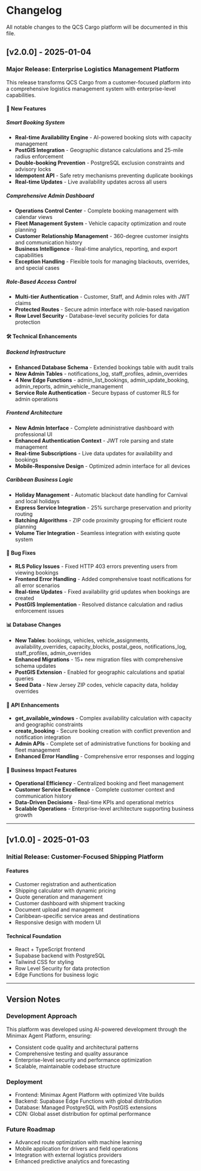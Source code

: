 # Changelog

All notable changes to the QCS Cargo platform will be documented in this file.

## [v2.0.0] - 2025-01-04

### Major Release: Enterprise Logistics Management Platform

This release transforms QCS Cargo from a customer-focused platform into a comprehensive logistics management system with enterprise-level capabilities.

#### 🚀 New Features

##### Smart Booking System
- **Real-time Availability Engine** - AI-powered booking slots with capacity management
- **PostGIS Integration** - Geographic distance calculations and 25-mile radius enforcement
- **Double-booking Prevention** - PostgreSQL exclusion constraints and advisory locks
- **Idempotent API** - Safe retry mechanisms preventing duplicate bookings
- **Real-time Updates** - Live availability updates across all users

##### Comprehensive Admin Dashboard
- **Operations Control Center** - Complete booking management with calendar views
- **Fleet Management System** - Vehicle capacity optimization and route planning
- **Customer Relationship Management** - 360-degree customer insights and communication history
- **Business Intelligence** - Real-time analytics, reporting, and export capabilities
- **Exception Handling** - Flexible tools for managing blackouts, overrides, and special cases

##### Role-Based Access Control
- **Multi-tier Authentication** - Customer, Staff, and Admin roles with JWT claims
- **Protected Routes** - Secure admin interface with role-based navigation
- **Row Level Security** - Database-level security policies for data protection

#### 🛠️ Technical Enhancements

##### Backend Infrastructure
- **Enhanced Database Schema** - Extended bookings table with audit trails
- **New Admin Tables** - notifications_log, staff_profiles, admin_overrides
- **4 New Edge Functions** - admin_list_bookings, admin_update_booking, admin_reports, admin_vehicle_management
- **Service Role Authentication** - Secure bypass of customer RLS for admin operations

##### Frontend Architecture
- **New Admin Interface** - Complete administrative dashboard with professional UI
- **Enhanced Authentication Context** - JWT role parsing and state management
- **Real-time Subscriptions** - Live data updates for availability and bookings
- **Mobile-Responsive Design** - Optimized admin interface for all devices

##### Caribbean Business Logic
- **Holiday Management** - Automatic blackout date handling for Carnival and local holidays
- **Express Service Integration** - 25% surcharge preservation and priority routing
- **Batching Algorithms** - ZIP code proximity grouping for efficient route planning
- **Volume Tier Integration** - Seamless integration with existing quote system

#### 🔧 Bug Fixes
- **RLS Policy Issues** - Fixed HTTP 403 errors preventing users from viewing bookings
- **Frontend Error Handling** - Added comprehensive toast notifications for all error scenarios
- **Real-time Updates** - Fixed availability grid updates when bookings are created
- **PostGIS Implementation** - Resolved distance calculation and radius enforcement issues

#### 📊 Database Changes
- **New Tables**: bookings, vehicles, vehicle_assignments, availability_overrides, capacity_blocks, postal_geos, notifications_log, staff_profiles, admin_overrides
- **Enhanced Migrations** - 15+ new migration files with comprehensive schema updates
- **PostGIS Extension** - Enabled for geographic calculations and spatial queries
- **Seed Data** - New Jersey ZIP codes, vehicle capacity data, holiday overrides

#### 🎯 API Enhancements
- **get_available_windows** - Complex availability calculation with capacity and geographic constraints
- **create_booking** - Secure booking creation with conflict prevention and notification integration
- **Admin APIs** - Complete set of administrative functions for booking and fleet management
- **Enhanced Error Handling** - Comprehensive error responses and logging

#### 💼 Business Impact Features
- **Operational Efficiency** - Centralized booking and fleet management
- **Customer Service Excellence** - Complete customer context and communication history
- **Data-Driven Decisions** - Real-time KPIs and operational metrics
- **Scalable Operations** - Enterprise-level architecture supporting business growth

---

## [v1.0.0] - 2025-01-03

### Initial Release: Customer-Focused Shipping Platform

#### Features
- Customer registration and authentication
- Shipping calculator with dynamic pricing
- Quote generation and management
- Customer dashboard with shipment tracking
- Document upload and management
- Caribbean-specific service areas and destinations
- Responsive design with modern UI

#### Technical Foundation
- React + TypeScript frontend
- Supabase backend with PostgreSQL
- Tailwind CSS for styling
- Row Level Security for data protection
- Edge Functions for business logic

---

## Version Notes

### Development Approach
This platform was developed using AI-powered development through the Minimax Agent Platform, ensuring:
- Consistent code quality and architectural patterns
- Comprehensive testing and quality assurance
- Enterprise-level security and performance optimization
- Scalable, maintainable codebase structure

### Deployment
- Frontend: Minimax Agent Platform with optimized Vite builds
- Backend: Supabase Edge Functions with global distribution
- Database: Managed PostgreSQL with PostGIS extensions
- CDN: Global asset distribution for optimal performance

### Future Roadmap
- Advanced route optimization with machine learning
- Mobile application for drivers and field operations
- Integration with external logistics providers
- Enhanced predictive analytics and forecasting
